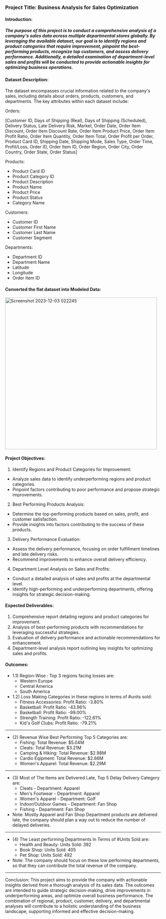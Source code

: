 ### Project Title: Business Analysis for Sales Optimization

#### Introduction: 
##### The purpose of this project is to conduct a comprehensive analysis of a company's sales data across multiple departmental stores globally. By leveraging the available dataset, our goal is to identify regions and product categories that require improvement, pinpoint the best-performing products, recognize top customers, and assess delivery performance. Additionally, a detailed examination of department-level sales and profits will be conducted to provide actionable insights for optimizing business operations.


#### Dataset Description:
The dataset encompasses crucial information related to the company's sales, including details about orders, products, customers, and departments. The key attributes within each dataset include:

Orders:

[Customer ID,
Days of Shipping (Real),
Days of Shipping (Scheduled),
Delivery Status,
Late Delivery Risk,
Market,
Order Date,
Order Item Discount,
Order Item Discount Rate,
Order Item Product Price,
Order Item Profit Ratio,
Order Item Quantity,
Order Item Total,
Order Profit per Order,
Product Card ID,
Shipping Date,
Shipping Mode,
Sales Type,
Order Time,
Profit/Loss,
Order ID,
Order Item ID,
Order Region,
Order City,
Order Country,
Order State, Order Status]

Products:

- Product Card ID
- Product Category ID
- Product Description
- Product Name
- Product Price
- Product Status
- Category Name

Customers:

- Customer ID
- Customer First Name
- Customer Last Name
- Customer Segment

Departments:

- Department ID
- Department Name
- Latitude
- Longitude
- Order Item ID

#### Converted the flat dataset into Modeled Data:

<img width="491" alt="Screenshot 2023-12-03 022245" src="https://github.com/TanayMaharana/Power-BI-Projects/assets/105596561/6cd06342-ab75-4677-9487-091638060139">


#### Project Objectives:

1. Identify Regions and Product Categories for Improvement:

  - Analyze sales data to identify underperforming regions and product categories.
  - Pinpoint factors contributing to poor performance and propose strategic improvements.

2. Best Performing Products Analysis:

  - Determine the top-performing products based on sales, profit, and customer satisfaction.
  - Provide insights into factors contributing to the success of these products.

3. Delivery Performance Evaluation:

  - Assess the delivery performance, focusing on order fulfillment timelines and late delivery risks.
  - Recommend improvements to enhance overall delivery efficiency.

4. Department Level Analysis on Sales and Profits:

  - Conduct a detailed analysis of sales and profits at the departmental level.
  - Identify high-performing and underperforming departments, offering insights for strategic decision-making.

#### Expected Deliverables:

1. Comprehensive report detailing regions and product categories for improvement.
2. Analysis of best-performing products with recommendations for leveraging successful strategies.
3. Evaluation of delivery performance and actionable recommendations for enhancement.
5. Department-level analysis report outlining key insights for optimizing sales and profits.

#### Outcomes:

- 1.1) Region-Wise : Top 3 regions facing losses are:
  - Western Europe
  - Central America
  - South America
- 1.2) Loss Making Categories in these regions in terms of #units sold:
  - Fitness Accessories: Profit Ratio: -3.80%
  - Basketball: Profit Ratio: -43.96%
  - Basketball: Profit Ratio: -99.00%
  - Strength Training: Profit Ratio: -122.61%
  - Kid's Golf Clubs: Profit Ratio: -79.21%
-  --
- (2) Revenue Wise Best Performing Top 5 Categories are:
  - Fishing: Total Revenue: $5.04M
  - Cleats: Total Revenue: $3.21M
  - Camping & Hiking: Total Revenue: $2.98M
  - Cardio Eqipment: Total Revenue: $2.66M
  - Women's Apparel: Total Revenue: $2.29M
-  --
- (3) Most of The Items are Delivered Late, Top 5 Delay Delivery Category are:
  - Cleats - Department: Apparel
  - Men's Footwear - Department: Apparel
  - Women's Apparel - Department: Golf
  - Indoor/Outdoor Games - Department: Fan Shop
  - Fishing - Department: Fan Shop
- Note: Mostly Apparel and Fan Shop Department products are delivered late, the company should plan a way out to reduce the number of delayed deliveries.
-  --
- (4) The Least performing Departments In Terms of #Units Sold are:
  - Health and Beauty: Units Sold: 392
  - Book Shop: Units Sold: 405
  - Pet Shop: Units Sold: 492
- Note: The company should focus on these low performing departments, so that they can contribute the total revenue of the company.

-  --

Conclusion:
This project aims to provide the company with actionable insights derived from a thorough analysis of its sales data. The outcomes are intended to guide strategic decision-making, drive improvements in underperforming areas, and optimize overall business performance. The combination of regional, product, customer, delivery, and departmental analyses will contribute to a holistic understanding of the business landscape, supporting informed and effective decision-making.
